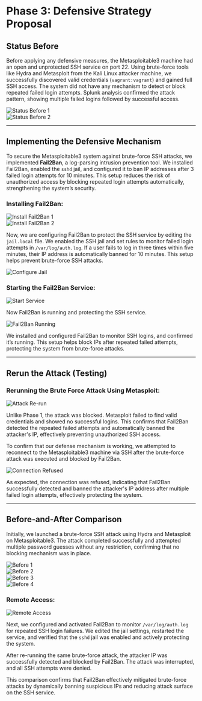 # Phase 3: Defensive Strategy Proposal

## Status Before

Before applying any defensive measures, the Metasploitable3 machine had an open and unprotected SSH service on port 22. Using brute-force tools like Hydra and Metasploit from the Kali Linux attacker machine, we successfully discovered valid credentials (`vagrant:vagrant`) and gained full SSH access. The system did not have any mechanism to detect or block repeated failed login attempts. Splunk analysis confirmed the attack pattern, showing multiple failed logins followed by successful access.

![Status Before 1](images/phase3/image1.png)  
![Status Before 2](images/phase3/image2.png)

---

## Implementing the Defensive Mechanism

To secure the Metasploitable3 system against brute-force SSH attacks, we implemented **Fail2Ban**, a log-parsing intrusion prevention tool. We installed Fail2Ban, enabled the `sshd` jail, and configured it to ban IP addresses after 3 failed login attempts for 10 minutes. This setup reduces the risk of unauthorized access by blocking repeated login attempts automatically, strengthening the system’s security.

### Installing Fail2Ban:

![Install Fail2Ban 1](images/phase3/image3.png)  
![Install Fail2Ban 2](images/phase3/image4.png)

Now, we are configuring Fail2Ban to protect the SSH service by editing the `jail.local` file. We enabled the SSH jail and set rules to monitor failed login attempts in `/var/log/auth.log`. If a user fails to log in three times within five minutes, their IP address is automatically banned for 10 minutes. This setup helps prevent brute-force SSH attacks.

![Configure Jail](images/phase3/image5.png)

### Starting the Fail2Ban Service:

![Start Service](images/phase3/image6.png)

Now Fail2Ban is running and protecting the SSH service.

![Fail2Ban Running](images/phase3/image7.png)

We installed and configured Fail2Ban to monitor SSH logins, and confirmed it’s running. This setup helps block IPs after repeated failed attempts, protecting the system from brute-force attacks.

---

## Rerun the Attack (Testing)

### Rerunning the Brute Force Attack Using Metasploit:

![Attack Re-run](images/phase3/image8.png)

Unlike Phase 1, the attack was blocked. Metasploit failed to find valid credentials and showed no successful logins. This confirms that Fail2Ban detected the repeated failed attempts and automatically banned the attacker's IP, effectively preventing unauthorized SSH access.

To confirm that our defense mechanism is working, we attempted to reconnect to the Metasploitable3 machine via SSH after the brute-force attack was executed and blocked by Fail2Ban.

![Connection Refused](images/phase3/image9.png)

As expected, the connection was refused, indicating that Fail2Ban successfully detected and banned the attacker's IP address after multiple failed login attempts, effectively protecting the system.

---

## Before-and-After Comparison

Initially, we launched a brute-force SSH attack using Hydra and Metasploit on Metasploitable3. The attack completed successfully and attempted multiple password guesses without any restriction, confirming that no blocking mechanism was in place.

![Before 1](images/phase3/image10.png)  
![Before 2](images/phase3/image11.png)  
![Before 3](images/phase3/image12.png)  
![Before 4](images/phase3/image13.png)

### Remote Access:

![Remote Access](images/phase3/image14.png)

Next, we configured and activated Fail2Ban to monitor `/var/log/auth.log` for repeated SSH login failures. We edited the jail settings, restarted the service, and verified that the `sshd` jail was enabled and actively protecting the system.

After re-running the same brute-force attack, the attacker IP was successfully detected and blocked by Fail2Ban. The attack was interrupted, and all SSH attempts were denied.

This comparison confirms that Fail2Ban effectively mitigated brute-force attacks by dynamically banning suspicious IPs and reducing attack surface on the SSH service.
